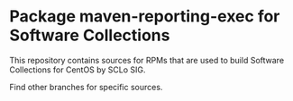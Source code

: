 # Package maven-reporting-exec for Software Collections

This repository contains sources for RPMs that are used
to build Software Collections for CentOS by SCLo SIG.

Find other branches for specific sources.
